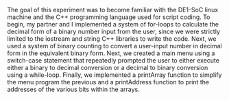The goal of this experiment was to become familiar with the DE1-SoC linux machine and the C++ programming language used for script coding.
To begin, my partner and I implemented a system of for-loops to calculate the decimal form of a binary number input from the user, since we were strictly limited to the iostream and string C++ libraries to write the code.
Next, we used a system of binary counting to convert a user-input number in decimal form in the equivalent binary form.
Next, we created a main menu using a switch-case statement that repeatedly prompted the user to either execute either a binary to decimal conversion or a decimal to binary conversion using a while-loop.
Finally, we implemented a printArray function to simplify the menu program the previous and a printAddress function to print the addresses of the various bits within the arrays.
